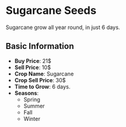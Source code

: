 # Sugarcane Seeds

Sugarcane grow all year round, in just 6 days.

## Basic Information

- **Buy Price**: 21$
- **Sell Price**: 10$
- **Crop Name**: Sugarcane
- **Crop Sell Price**: 30$
- **Time to Grow**: 6 days.
- **Seasons**:
  - Spring
  - Summer
  - Fall
  - Winter